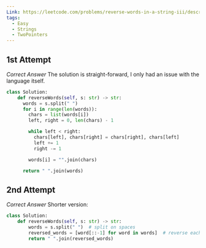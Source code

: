 ```yaml
---
Link: https://leetcode.com/problems/reverse-words-in-a-string-iii/description/?envType=problem-list-v2&envId=two-pointers
tags:
  - Easy
  - Strings
  - TwoPointers
---
```

## 1st Attempt
*Correct Answer*
The solution is straight-forward, I only had an issue with the language itself.
```python
class Solution:
    def reverseWords(self, s: str) -> str:
      words = s.split(" ")  
      for i in range(len(words)):
        chars = list(words[i])
        left, right = 0, len(chars) - 1

        while left < right:
          chars[left], chars[right] = chars[right], chars[left]
          left += 1
          right -= 1

        words[i] = "".join(chars)

      return " ".join(words)
```

## 2nd Attempt
*Correct Answer*
Shorter version:
```python
class Solution:
    def reverseWords(self, s: str) -> str:
        words = s.split(" ")  # split on spaces
        reversed_words = [word[::-1] for word in words]  # reverse each word
        return " ".join(reversed_words)
```